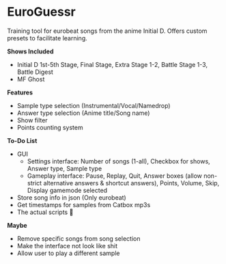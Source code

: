 # EuroGuessr
Training tool for eurobeat songs from the anime Initial D. Offers custom presets to facilitate learning.

**Shows Included**
  * Initial D 1st-5th Stage, Final Stage, Extra Stage 1-2, Battle Stage 1-3, Battle Digest
  * MF Ghost

**Features**
  * Sample type selection (Instrumental/Vocal/Namedrop)
  * Answer type selection (Anime title/Song name)
  * Show filter
  * Points counting system

**To-Do List**
  * GUI
     * Settings interface: Number of songs (1-all), Checkbox for shows, Answer type, Sample type
     * Gameplay interface: Pause, Replay, Quit, Answer boxes (allow non-strict alternative answers & shortcut answers),
                           Points, Volume, Skip, Display gamemode selected
  * Store song info in json (Only eurobeat)
  * Get timestamps for samples from Catbox mp3s
  * The actual scripts 🤡

**Maybe**
 * Remove specific songs from song selection
 * Make the interface not look like shit
 * Allow user to play a different sample
